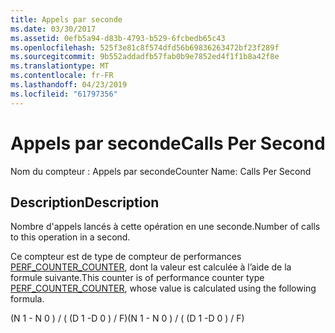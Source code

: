 ```yaml
---
title: Appels par seconde
ms.date: 03/30/2017
ms.assetid: 0efb5a94-d83b-4793-b529-6fcbedb65c43
ms.openlocfilehash: 525f3e81c8f574dfd56b69836263472bf23f289f
ms.sourcegitcommit: 9b552addadfb57fab0b9e7852ed4f1f1b8a42f8e
ms.translationtype: MT
ms.contentlocale: fr-FR
ms.lasthandoff: 04/23/2019
ms.locfileid: "61797356"
---
```

# <a name="calls-per-second"></a><span data-ttu-id="daa90-102">Appels par seconde</span><span class="sxs-lookup"><span data-stu-id="daa90-102">Calls Per Second</span></span>
<span data-ttu-id="daa90-103">Nom du compteur : Appels par seconde</span><span class="sxs-lookup"><span data-stu-id="daa90-103">Counter Name: Calls Per Second</span></span>  
  
## <a name="description"></a><span data-ttu-id="daa90-104">Description</span><span class="sxs-lookup"><span data-stu-id="daa90-104">Description</span></span>  
 <span data-ttu-id="daa90-105">Nombre d'appels lancés à cette opération en une seconde.</span><span class="sxs-lookup"><span data-stu-id="daa90-105">Number of calls to this operation in a second.</span></span>  
  
 <span data-ttu-id="daa90-106">Ce compteur est de type de compteur de performances [PERF_COUNTER_COUNTER](https://go.microsoft.com/fwlink/?LinkID=94649), dont la valeur est calculée à l’aide de la formule suivante.</span><span class="sxs-lookup"><span data-stu-id="daa90-106">This counter is of performance counter type [PERF_COUNTER_COUNTER](https://go.microsoft.com/fwlink/?LinkID=94649), whose value is calculated using the following formula.</span></span>  
  
 <span data-ttu-id="daa90-107">(N 1 - N 0 ) / ( (D 1 -D 0 ) / F)</span><span class="sxs-lookup"><span data-stu-id="daa90-107">(N 1 - N 0 ) / ( (D 1 -D 0 ) / F)</span></span>
